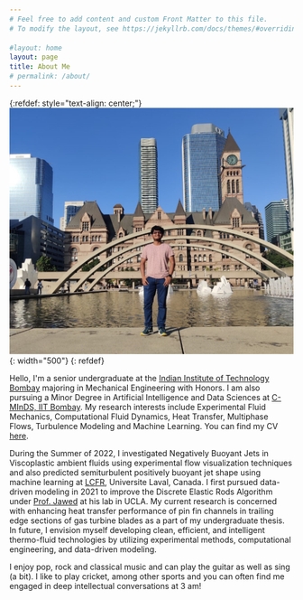 ```yaml
---
# Feel free to add content and custom Front Matter to this file.
# To modify the layout, see https://jekyllrb.com/docs/themes/#overriding-theme-defaults

#layout: home
layout: page    
title: About Me
# permalink: /about/
---
```


{:refdef: style="text-align: center;"}
![Img](.\Photo-Toronto-cropped.jpeg){: width="500"}
{: refdef}

Hello, I'm a senior undergraduate at the [Indian Institute of Technology Bombay](https://www.iitb.ac.in/) majoring in Mechanical Engineering with Honors. I am also pursuing a Minor Degree in Artificial Intelligence and Data Sciences at [C-MInDS, IIT Bombay](https://www.minds.iitb.ac.in/). My research interests include Experimental Fluid Mechanics, Computational Fluid Dynamics, Heat Transfer, Multiphase Flows, Turbulence Modeling and Machine Learning. You can find my CV [here](https://drive.google.com/file/d/1zizRwDKQuxtf1Od9frYt0MWSPwsYfpCN/view?usp=share_link).

During the Summer of 2022, I investigated Negatively Buoyant Jets in Viscoplastic ambient fluids using experimental flow visualization techniques and also predicted semiturbulent positively buoyant jet shape using machine learning at [LCFR](http://www2.gch.ulaval.ca/smtag/), Universite Laval, Canada. I first pursued data-driven modeling in 2021 to improve the Discrete Elastic Rods Algorithm under [Prof. Jawed](http://www.khalidjawed.com/) at his lab in UCLA. My current research is concerned with enhancing heat transfer performance of pin fin channels in trailing edge sections of gas turbine blades as a part of my undergraduate thesis. In future, I envision myself developing clean, efficient, and intelligent thermo-fluid technologies by utilizing
experimental methods, computational engineering, and data-driven modeling.

I enjoy pop, rock and classical music and can play the guitar as well as sing (a bit). I like to play cricket, among other sports and you can often find me engaged in deep intellectual conversations at 3 am! 

 